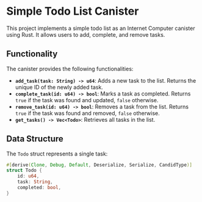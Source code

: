 # Simple Todo List Canister

This project implements a simple todo list as an Internet Computer canister using Rust.  It allows users to add, complete, and remove tasks.

## Functionality

The canister provides the following functionalities:

* **`add_task(task: String) -> u64`**: Adds a new task to the list.  Returns the unique ID of the newly added task.
* **`complete_task(id: u64) -> bool`**: Marks a task as completed. Returns `true` if the task was found and updated, `false` otherwise.
* **`remove_task(id: u64) -> bool`**: Removes a task from the list. Returns `true` if the task was found and removed, `false` otherwise.
* **`get_tasks() -> Vec<Todo>`**: Retrieves all tasks in the list.

## Data Structure

The `Todo` struct represents a single task:

```rust
#[derive(Clone, Debug, Default, Deserialize, Serialize, CandidType)]
struct Todo {
    id: u64,
    task: String,
    completed: bool,
}